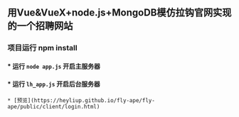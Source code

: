 ## 用Vue&VueX+node.js+MongoDB模仿拉钩官网实现的一个招聘网站<br>
###  项目运行 npm install<br>
#### * 运行 `node app.js` 开启主服务器<br>
#### * 运行 `lh_app.js` 开启后台服务器<br>

	* [预览](https://heyliup.github.io/fly-ape/fly-ape/public/client/login.html)




